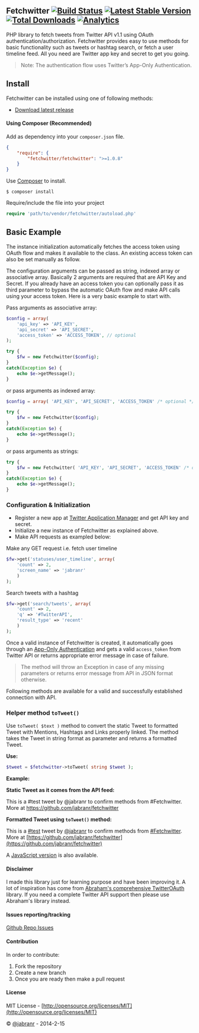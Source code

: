 ## Fetchwitter [![Build Status](https://travis-ci.org/jabranr/fetchwitter.svg?branch=master)](https://travis-ci.org/jabranr/fetchwitter) [![Latest Stable Version](https://poser.pugx.org/fetchwitter/fetchwitter/v/stable.svg)](https://packagist.org/packages/fetchwitter/fetchwitter) [![Total Downloads](https://poser.pugx.org/fetchwitter/fetchwitter/downloads.svg)](https://packagist.org/packages/fetchwitter/fetchwitter) [![Analytics](https://ga-beacon.appspot.com/UA-50688851-1/fetchwitter)](https://github.com/igrigorik/ga-beacon)

PHP library to fetch tweets from Twitter API v1.1 using OAuth authentication/authorization. Fetchwitter provides easy to use methods for basic functionality such as tweets or hashtag search, or fetch a user timeline feed. All you need are Twitter app key and secret to get you going.

<blockquote>Note: The authentication flow uses Twitter’s App-Only Authentication.</blockquote>

## Install
Fetchwitter can be installed using one of following methods:

* [Download latest release](https://github.com/jabranr/Fetchwitter/releases/latest)

#### Using Composer (Recommended)
Add as dependency into your `composer.json` file.
``` json
{
	"require": {
		"fetchwitter/fetchwitter": ">=1.0.8"
	}
}
```

Use [Composer](http://getcomposer.org) to install.
``` shell
$ composer install
```

Require/include the file into your project
```php
require 'path/to/vendor/fetchwitter/autoload.php'
```

## Basic Example
The instance initialization automatically fetches the access token using OAuth flow and makes it available to the class. An existing access token can also be set manually as follow.

The configuration arguments can be passed as string, indexed array or associative array. Basically 2 arguments are required that are API Key and Secret. If you already have an access token you can optionally pass it as third parameter to bypass the automatic OAuth flow and make API calls using your access token. Here is a very basic example to start with.

Pass arguments as associative array:
``` php
$config = array(
	'api_key' => 'API_KEY',
	'api_secret' => 'API_SECRET',
	'access_token' => 'ACCESS_TOKEN', // optional
);

try {
	$fw = new Fetchwitter($config);
}
catch(Exception $e) {
	echo $e->getMessage();
}

```

or pass arguments as indexed array:
```php
$config = array( 'API_KEY', 'API_SECRET', 'ACCESS_TOKEN' /* optional */ );

try {
	$fw = new Fetchwitter($config);
}
catch(Exception $e) {
	echo $e->getMessage();
}

```

or pass arguments as strings:
```php
try {
	$fw = new Fetchwitter( 'API_KEY', 'API_SECRET', 'ACCESS_TOKEN' /* optional */ );
}
catch(Exception $e) {
	echo $e->getMessage();
}
```

### Configuration &amp; Initialization

+ Register a new app at [Twitter Application Manager](https://apps.twitter.com) and get API key and secret.
+ Initialize a new instance of Fetchwitter as explained above.
+ Make API requests as exampled below:

Make any GET request i.e. fetch user timeline
```php
$fw->get('statuses/user_timeline', array(
	'count' => 2,
	'screen_name' => 'jabranr'
	)
);
```

Search tweets with a hashtag
```php
$fw->get('search/tweets', array(
	'count' => 2,
	'q' => '#TwitterAPI',
	'result_type' => 'recent'
	)
);
```

Once a valid instance of Fetchwitter is created, it automatically goes through an [App-Only Authentication](https://dev.twitter.com/docs/auth/application-only-auth) and gets a valid `access_token` from Twitter API or returns appropriate error message in case of failure. 

<blockquote>The method will throw an Exception in case of any missing parameters or returns error message from API in JSON format otherwise.</blockquote>

Following methods are available for a valid and successfully established connection with API.

### Helper method `toTweet()`
Use `toTweet( $text )` method to convert the static Tweet to formatted Tweet with Mentions, Hashtags and Links properly linked. The method takes the Tweet in string format as parameter and returns a formatted Tweet.

**Use:**

``` php
$tweet = $fetchwitter->toTweet( string $tweet );
```

**Example:**

**Static Tweet as it comes from the API feed:**

This is a #test tweet by @jabranr to confirm methods from #Fetchwitter. More at https://github.com/jabranr/fetchwitter

**Formatted Tweet using `toTweet()` method:**

This is a [#test](https://twitter.com/search?q=%23test) tweet by [@jabranr](https://twitter.com/jabranr) to confirm methods from [#Fetchwitter](https://twitter.com/search?q=%23Fetchwitter). More at [https://github.com/jabranr/fetchwitter](https://github.com/jabranr/fetchwitter)

A [JavaScript version](https://gist.github.com/jabranr/68515719cde0653d641d) is also available.

#### Disclaimer
I made this library just for learning purpose and have been improving it. A lot of inspiration has come from [Abraham's comprehensive TwitterOAuth](https://github.com/abraham/twitteroauth) library. If you need a complete Twitter API support then please use Abraham's library instead.

#### Issues reporting/tracking
[Github Repo Issues](https://github.com/jabranr/fetchwitter/issues)

#### Contribution
In order to contribute:

1. Fork the repository
2. Create a new branch
3. Once you are ready then make a pull request

#### License
MIT License - [http://opensource.org/licenses/MIT](http://opensource.org/licenses/MIT)

&copy; [@jabranr](https://twitter.com/jabranr) - 2014-2-15
